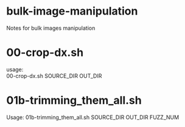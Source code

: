 # bulk-image-manipulation
Notes for bulk images manipulation


# 00-crop-dx.sh
usage:  
00-crop-dx.sh SOURCE_DIR OUT_DIR

# 01b-trimming_them_all.sh
Usage: 
01b-trimming_them_all.sh SOURCE_DIR OUT_DIR FUZZ_NUM
